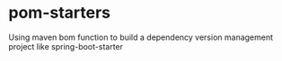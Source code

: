 # pom-starters
Using maven bom function to build a dependency version management project like spring-boot-starter
